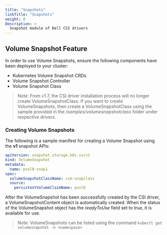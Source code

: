 ```yaml
---
title: "Snapshots"
linkTitle: "Snapshots"
weight: 8
Description: >
  Snapshot module of Dell CSI drivers
---
```

## Volume Snapshot Feature

In order to use Volume Snapshots, ensure the following components have been deployed to your cluster:
- Kubernetes Volume Snapshot CRDs
- Volume Snapshot Controller
- Volume Snapshot Class

>Note: From v1.7, the CSI driver installation process will no longer create VolumeSnapshotClass. 
> If you want to create VolumeSnapshots, then create a VolumeSnapshotClass using the sample provided in the _/samples/volumesnapshotclass_ folder under respective drivers.

### Creating Volume Snapshots
The following is a sample manifest for creating a Volume Snapshot using the **v1** snapshot APIs:
```yaml
apiVersion: snapshot.storage.k8s.io/v1
kind: VolumeSnapshot
metadata:
  name: pvol0-snap1
spec:
  volumeSnapshotClassName: csm-snapclass
  source:
    persistentVolumeClaimName: pvol0

```

After the VolumeSnapshot has been successfully created by the CSI driver, a VolumeSnapshotContent object is automatically created. When the status of the VolumeSnapshot object has the _readyToUse_ field set to _true_, it is available for use.

>Note: VolumeSnapshots can be listed using the command `kubectl get volumesnapshot -n <namespace>`
